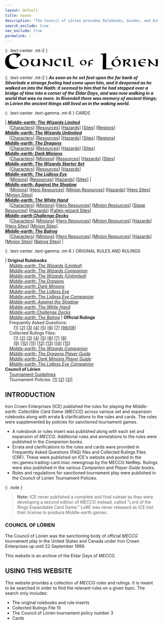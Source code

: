 ```yaml
---
layout: default
title: haven
description: "The Council of Lórien provides Rulebooks, Guides, and Aids for playing the Middle-earth Collectible Card Game." 
search_exclude: true
nav_exclude: true
permalink: /
---
```


{: .text-center .mt-2  }
![](/assets/images/counciloflorien.svg)

{: .text-center .mt-2 }
_**As soon as he set foot upon the far bank of Silverlode a strange feeling had come upon him, and it deepened as he walked on into the Naith: it seemed to him that he had stepped over a bridge of time into a corner of the Eldar Days, and was now walking in a world that was no more. In Rivendell there was memory of ancient things; in Lórien the ancient things still lived on in the waking world.**_

{: .text-center .text-gamma .mt-6 }
CARDS

| [_**Middle-earth: The Wizards Limited**_](#middle-earth-the-wizards-limited)<br>&emsp;[\[Characters\]](/cards/#metw-limited-hero-characters)  [\[Resources\]](/cards/#metw-limited-hero-resources) [\[Hazards\]](/cards/#metw-limited-hazards) [\[Sites\]](/cards/#metw-limited-hero-sites) [\[Regions\]](/cards/#metw-limited-regions)<br>[_**Middle-earth: The Wizards Unlimited**_](#middle-earth-the-wizards-unlimited)<br>&emsp;[\[Characters\]](/cards/#metw-unlimited-hero-characters) [\[Resources\]](/cards/#metw-unlimited-hero-resources)  [\[Hazards\]](/cards/#metw-unlimited-hazards)  [\[Sites\]](/cards/#metw-unlimited-hero-sites)  [\[Regions\]](/cards/#metw-unlimited-regions)  <br>[_**Middle-earth: The Dragons**_](#middle-earth-the-dragons) <br>&emsp;[\[Characters\]](/cards/#metd-hero-characters)  [\[Resources\]](/cards/#metd-hero-resources)  [\[Hazards\]](/cards/#metd-hazards) [\[Sites\]](/cards/#metd-hero-sites)  <br>[_**Middle-earth: Dark Minions**_](#middle-earth-dark-minions) <br>&emsp;[\[Characters\]](/cards/#medm-hero-characters)  [\[Minions\]](/cards/#medm-minion-characters)  [\[Resources\]](/cards/#medm-hero-resources)  [\[Hazards\]](/cards/#medm-hazards)  [\[Sites\]](/cards/#medm-hero-sites) <br>[_**Middle-earth: The Wizards Starter Set**_](#middle-earth-the-wizards-starter-set)  <br>&emsp;[\[Characters\]](/cards/#metw-starter-set-hero-characters) [\[Resources\]](/cards/#metw-starter-set-hero-resources)  [\[Hazards\]](/cards/#metw-starter-set-hazards)  <br>[_**Middle-earth: The Lidless Eye**_](#middle-earth-the-lidless-eye)  <br>&emsp;[\[Minions\]](/cards/#mele-minion-characters)  [\[Resources\]](/cards/#mele-minion-resources)  [\[Hazards\]](/cards/#mele-hazards)  [\[Sites\]](/cards/#mele-minion-sites) | <br>[_**Middle-earth: Against the Shadow**_](#middle-earth-against-the-shadow)  <br>&emsp;[\[Minions\]](/cards/#meas-minion-characters)  [\[Hero Resources\]](/cards/#meas-hero-resources)  [\[Minion Resources\]](/cards/#meas-minion-resources)  [\[Hazards\]](/cards/#meas-hazards)  [\[Hero Sites\]](/cards/#meas-hero-sites)  [\[Minion Sites\]](/cards/#meas-minion-sites) <br>[_**Middle-earth: The White Hand**_](#middle-earth-the-white-hand)  <br>&emsp;[\[Characters\]](/cards/#mewh-hero-characters)  [\[Minions\]](/cards/#mewh-minion-characters)  [\[Hero Resources\]](/cards/#mewh-hero-resources)  [\[Minion Resources\]](/cards/#mewh-minion-resources)  [\[Stage Resources\]](/cards/#mewh-stage-resources)  [\[Hazards\]](/cards/#mewh-hazards)  [\[Fallen-wizard Sites\]](/cards/#mewh-fallen-wizard-sites)  <br>[_**Middle-earth Challenge Decks**_](#middle-earth-challenge-decks)  <br>&emsp;[\[Characters\]](/cards/#mecd-hero-characters)  [\[Minions\]](/cards/#mecd-minion-characters)  [\[Hero Resources\]](/cards/#mecd-hero-resources)  [\[Minion Resources\]](/cards/#mecd-minion-resources)  [\[Hazards\]](/cards/#mecd-hazards)  [\[Hero Sites\]](/cards/#mecd-hero-sites)  [\[Minion Sites\]](/cards/#mecd-minion-sites) <br>[_**Middle-earth: The Balrog**_](#middle-earth-the-balrog)  <br>&emsp;[\[Characters\]](/cards/#meba-hero-characters)  [\[Minions\]](/cards/#meba-minion-characters)  [\[Hero Resources\]](/cards/#meba-hero-resources)  [\[Minion Resources\]](/cards/#meba-minion-resources)  [\[Hazards\]](/cards/#meba-hazards)  [\[Minion Sites\]](/cards/#meba-minion-sites)  [\[Balrog Sites\]](/cards/#meba-balrog-sites) |

{: .text-center .text-gamma .mt-6 }
ORIGINAL RULES AND RULINGS

| **Original Rulebooks**<br>&emsp;[_Middle-earth: The Wizards (Limited)_](/original/rulebooks/the-wizards-limited)<br>&emsp;[_Middle-earth: The Wizards Companion_](/original/rulebooks/metw-companion-rules)<br>&emsp;[_Middle-earth: The Wizards (Unlimited)_](/original/rulebooks/the-wizards-unlimited)<br>&emsp;[_Middle-earth: The Dragons_](/original/rulebooks/the-dragons)<br>&emsp;[_Middle-earth: Dark Minions_](/original/rulebooks/dark-minions)<br>&emsp;[_Middle-earth: The Lidless Eye_](/original/rulebooks/the-lidless-eye)<br>&emsp;[_Middle-earth: The Lidless Eye Companion_](/original/rulebooks/mele-companion-rules)<br>&emsp;[_Middle-earth: Against the Shadow_](/original/rulebooks/against-the-shadow)<br>&emsp;[_Middle-earth: The White Hand_](/original/rulebooks/the-white-hand)<br>&emsp;[_Middle-earth Challenge Decks_](/original/rulebooks/challenge-decks)<br>&emsp;[_Middle-earth: The Balrog_](/original/rulebooks/the-balrog) | **Official Rulings**<br>&emsp;Frequently Asked Questions:<br>&emsp;&emsp;[\[1\]](/original/rulings/faq-1/) [\[2\]](/original/rulings/faq-2/) [\[3\]](/original/rulings/faq-3/) [\[4\]](/original/rulings/faq-4/) [\[5\]](/original/rulings/faq-5/) [\[6\]](/original/rulings/faq-6/) [\[7\]](/original/rulings/faq-7/) [\[98/08\]](/original/rulings/faq-9808/)<br>&emsp;Collected Rulings Files:<br>&emsp;&emsp;[\[1\]](/original/rulings/crf-1/) [\[2\]](/original/rulings/crf-2/) [\[3\]](/original/rulings/crf-3/) [\[4\]](/original/rulings/crf-4/) [\[5\]](/original/rulings/crf-5/) [\[6\]](/original/rulings/crf-6/) [\[7\]](/original/rulings/crf-7/) [\[8\]](/original/rulings/crf-8/)<br>&emsp;&emsp;[\[9\]](/original/rulings/crf-9/) [\[10\]](/original/rulings/crf-10/) [\[11\]](/original/rulings/crf-11/) [\[12\]](/original/rulings/crf-12/) [\[13\]](/original/rulings/crf-13/) [\[14\]](/original/rulings/crf-14/) [\[15\]](/original/rulings/crf-15/)<br>&emsp;[_Middle-earth: The Wizards Companion_](/original/rulings/metw-companion/)<br>&emsp;[_Middle-earth: The Dragons Player Guide_](/original/rulings/metd-player-guide/)<br>&emsp;[_Middle-earth: Dark Minions Player Guide_](/original/rulings/medm-player-guide/)<br>&emsp;[_Middle-earth: The Lidless Eye Companion_](/original/rulings/mele-companion/)<br> **Council of Lórien**<br>&emsp;[Tournament Guidelines](/original/tournament/metw-tournament-guidelines/)<br>&emsp;Tournament Policies: [\[1\]](/original/tournament/policy-1/) [\[2\]](/original/tournament/policy-2/) [\[3\]](/original/tournament/policy-3/)|

## INTRODUCTION

Iron Crown Enterprises (ICE) published the rules for playing the _Middle-earth: Collectible Card Game_ (_MECCG_) across various set and expansion rulebooks along with errata & clarifications to the rules and cards. The rules were supplemented by policies for sanctioned tournament games.
 - A rulesbook or rules insert was published along with each set and expansion of _MECCG_. Additional rules and annotations to the rules were published in the _Companion_ books. 
 - Errata and clarifications to the rules and cards were provided in Frequently Asked Questions (FAQ) files and Collected Rulings Files (CRF). These were published on ICE's website and posted to the rec.games.trading-card.misc newsgroup by the MECCG NetRep. Rulings were also published in the various _Companion_ and _Player Guide_ books.  
 - Rules and regulations for sanctioned tournament play were published in the Council of Lórien Tournament Policies. 

{: .note }
> **Note:** ICE never published a complete and final ruleset as they were developing a second edition of _MECCG_ instead, called "Lord of the Rings Expandable Card Game." LoRE was never released as ICE lost their license to produce Middle-earth games.

### COUNCIL OF LÓRIEN

The Council of Lórien was the sanctioning body of official _MECCG_ tournament play in the United States and Canada under Iron Crown Enterprises up until 22 September 1999. 

This website is an archive of the Eldar Days of _MECCG_.

## USING THIS WEBSITE

This website provides a collection of _MECCG_ rules and rulings. It is meant to be searched in order to find the relevant rules on a given topic. The search only includes:

 - The original rulebooks and rule inserts
 - Collected Rulings File 15
 - The Council of Lórien tournament policy number 3 
 - Cards 
 
